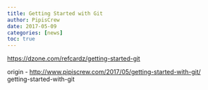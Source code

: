 ```yaml
---
title: Getting Started with Git
author: PipisCrew
date: 2017-05-09
categories: [news]
toc: true
---
```


https://dzone.com/refcardz/getting-started-git

origin - http://www.pipiscrew.com/2017/05/getting-started-with-git/ getting-started-with-git